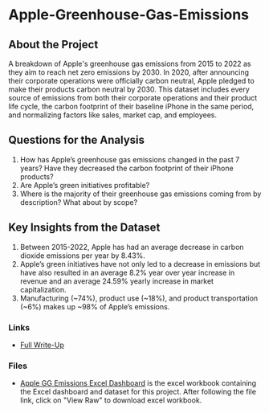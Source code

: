 # Apple-Greenhouse-Gas-Emissions

## About the Project
A breakdown of Apple's greenhouse gas emissions from 2015 to 2022 as they aim to reach net zero emissions by 2030. In 2020, after announcing their corporate operations were officially carbon neutral, Apple pledged to make their products carbon neutral by 2030. This dataset includes every source of emissions from both their corporate operations and their product life cycle, the carbon footprint of their baseline iPhone in the same period, and normalizing factors like sales, market cap, and employees.

## Questions for the Analysis
1. How has Apple’s greenhouse gas emissions changed in the past 7 years? Have they decreased the carbon footprint of their iPhone products? 
2. Are Apple’s green initiatives profitable?
3. Where is the majority of their greenhouse gas emissions coming from by description? What about by scope?

## Key Insights from the Dataset
1. Between 2015-2022, Apple has had an average decrease in carbon dioxide emissions per year by 8.43%.
2. Apple’s green initiatives have not only led to a decrease in emissions but have also resulted in an average 8.2% year over year increase in revenue and an average 24.59% yearly increase in market capitalization.
3. Manufacturing (~74%), product use (~18%), and product transportation (~6%) makes up ~98% of Apple’s emissions. 

### Links
* [Full Write-Up](https://github.com/bernie236/Apple-Greenhouse-Gas-Emissions/blob/main/Apple%20GG%20Emissions%20Write-Up.pdf)

### Files
* [Apple GG Emissions Excel Dashboard](https://github.com/bernie236/Apple-Greenhouse-Gas-Emissions/blob/main/Apple%20Carbon%20Emissions%202015-2022%20(project).xlsx) is the excel workbook containing the Excel dashboard and dataset for this project. After following the file link, click on "View Raw" to download excel workbook.
